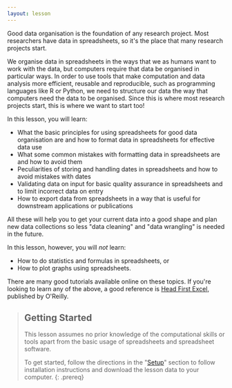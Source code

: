 ```yaml
---
layout: lesson
---
```


Good data organisation is the foundation of any research project. Most 
researchers have data in spreadsheets, so it's the place that many research
projects start. 

We organise data in spreadsheets in the ways that we as humans want to work with the data, 
but computers require that data be organised in particular ways. In order
to use tools that make computation and data analysis more efficient, reusable and reproducible, such as programming 
languages like R or Python, we need to structure our data the way that 
computers need the data to be organised. Since this is where most research projects start, 
this is where we want to start too!

In this lesson, you will learn:

- What the basic principles for using spreadsheets for good data organisation are and how to format 
data in spreadsheets for effective data use
- What some common mistakes with formatting data in spreadsheets are and how to avoid them
- Peculiarities of storing and handling dates in spreadsheets and how to avoid mistakes with dates
- Validating data on input for basic quality assurance in spreadsheets and to limit incorrect data on entry
- How to export data from spreadsheets in a way that is useful for downstream applications or publications

All these will help you to get your current data into a good shape and plan new data 
collections so less "data cleaning" and "data wrangling" is needed in the future.

In this lesson, however, you will *not* learn:
- How to do statistics and formulas in spreadsheets, or
- How to plot graphs using spreadsheets. 

There are many good tutorials available online on these topics. If you're looking to learn any of 
the above, a good reference is [Head First Excel](https://www.amazon.com/Head-First-Excel-learners-spreadsheets/dp/0596807694/ref=sr_1_1?ie=UTF8&qid=1491594584&sr=8-1&keywords=head+first+excel), published by O'Reilly.
 
> ## Getting Started
> This lesson assumes no prior knowledge of the computational skills or tools apart from the basic 
> usage of spreadsheets and spreadsheet software.
>
> To get started, follow the directions in the "[Setup](setup/)" section to 
> follow installation instructions and download the lesson data to your computer.
{: .prereq}
